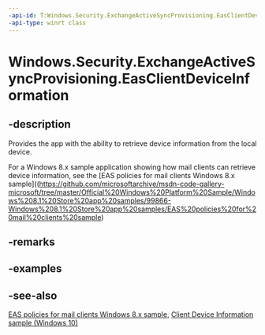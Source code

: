 ```yaml
---
-api-id: T:Windows.Security.ExchangeActiveSyncProvisioning.EasClientDeviceInformation
-api-type: winrt class
---
```


<!-- Class syntax.
public class EasClientDeviceInformation : Windows.Security.ExchangeActiveSyncProvisioning.IEasClientDeviceInformation, Windows.Security.ExchangeActiveSyncProvisioning.IEasClientDeviceInformation2
-->

# Windows.Security.ExchangeActiveSyncProvisioning.EasClientDeviceInformation

## -description

Provides the app with the ability to retrieve device information from the local device.

For a Windows 8.x sample application showing how mail clients can retrieve device information, see the [EAS policies for mail clients Windows 8.x sample]((https://github.com/microsoftarchive/msdn-code-gallery-microsoft/tree/master/Official%20Windows%20Platform%20Sample/Windows%208.1%20Store%20app%20samples/99866-Windows%208.1%20Store%20app%20samples/EAS%20policies%20for%20mail%20clients%20sample)

## -remarks

## -examples

## -see-also

[EAS policies for mail clients Windows 8.x sample](https://github.com/microsoftarchive/msdn-code-gallery-microsoft/tree/master/Official%20Windows%20Platform%20Sample/Windows%208.1%20Store%20app%20samples/99866-Windows%208.1%20Store%20app%20samples/EAS%20policies%20for%20mail%20clients%20sample), [Client Device Information sample (Windows 10)](https://github.com/Microsoft/Windows-universal-samples/tree/master/Samples/ClientDeviceInformation)
